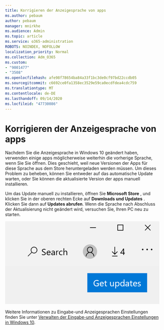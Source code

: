 ```yaml
---
title: Korrigieren der Anzeigesprache von apps
ms.author: pebaum
author: pebaum
manager: mnirkhe
ms.audience: Admin
ms.topic: article
ms.service: o365-administration
ROBOTS: NOINDEX, NOFOLLOW
localization_priority: Normal
ms.collection: Adm_O365
ms.custom:
- "9001477"
- "3508"
ms.openlocfilehash: afe98f78654ba84a33f1bc3de0cf97bd22ccdb05
ms.sourcegitcommit: c6692ce0fa1358ec3529e59ca0ecdfdea4cdc759
ms.translationtype: MT
ms.contentlocale: de-DE
ms.lasthandoff: 09/14/2020
ms.locfileid: "47730086"
---
```

# <a name="fix-the-display-language-of-apps"></a>Korrigieren der Anzeigesprache von apps

Nachdem Sie die Anzeigesprache in Windows 10 geändert haben, verwenden einige apps möglicherweise weiterhin die vorherige Sprache, wenn Sie Sie öffnen. Dies geschieht, weil neue Versionen der Apps für diese Sprache aus dem Store heruntergeladen werden müssen. Um dieses Problem zu beheben, können Sie entweder auf das automatische Update warten, oder Sie können die aktualisierte Version der apps manuell installieren.

Um das Update manuell zu installieren, öffnen Sie **Microsoft Store** , und klicken Sie in der oberen rechten Ecke auf **Downloads und Updates** . Klicken Sie dann auf **Updates abrufen**. Wenn die Sprache nach Abschluss der Aktualisierung nicht geändert wird, versuchen Sie, Ihren PC neu zu starten.

![Updates abrufen.](media/get-updates.png)

Weitere Informationen zu Eingabe-und Anzeigesprachen Einstellungen finden Sie unter [Verwalten der Eingabe-und Anzeigesprachen Einstellungen in Windows 10](https://support.microsoft.com/help/4027670/windows-10-add-and-switch-input-and-display-language-preferences).
